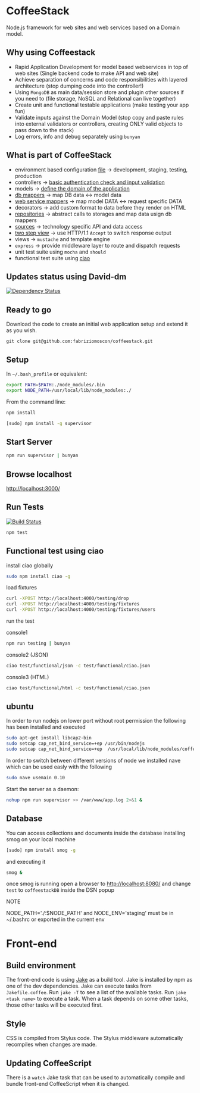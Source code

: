 CoffeeStack
===========

Node.js framework for web sites and web services based on a Domain model. 

Why using Coffeestack
---------------------
* Rapid Application Development for model based webservices in top of web sites (Single backend code to make API and web site)
* Achieve separation of concerns and code responsibilities with layered architecture (stop dumping code into the controller!)
* Using `MongoDB` as main data/session store and plugin other sources if you need to (file storage, NoSQL and Relational can live together)
* Create unit and functional testable applications (make testing your app fun)
* Validate inputs against the Domain Model (stop copy and paste rules into external validators or controllers, creating ONLY valid objects to pass down to the stack)
* Log errors, info and debug separately using `bunyan`

What is part of CoffeeStack
---------------------------
* environment based configuration [file](https://github.com/fabriziomoscon/coffeestack/blob/master/src/server/config.coffee) -> development, staging, testing, production
* controllers -> [basic authentication check and input validation](https://github.com/fabriziomoscon/coffeestack/blob/master/src/controller/User.coffee) 
* models -> [define the domain of the application](https://github.com/fabriziomoscon/coffeestack/blob/master/src/model/User.coffee)
* [db mappers](https://github.com/fabriziomoscon/coffeestack/blob/master/src/mapper/User.coffee) -> map DB data <-> model data
* [web service mappers](https://github.com/fabriziomoscon/coffeestack/blob/master/src/mapper/api/User.coffee) -> map model DATA <-> request specific DATA
* decorators -> add custom format to data before they render on HTML
* [repositories](https://github.com/fabriziomoscon/coffeestack/blob/master/src/repository/User.coffee) -> abstract calls to storages and map data usign db mappers
* [sources](https://github.com/fabriziomoscon/coffeestack/blob/master/src/source/mongo/User.coffee) -> technology specific API and data access 
* [two step view](https://github.com/fabriziomoscon/coffeestack/blob/master/view/twostep/user/create.coffee) -> use HTTP/1.1 `Accept` to switch response output 
* views -> `mustache` and template engine 
* `express` -> provide middleware layer to route and dispatch requests
* unit test suite using `mocha` and `should`
* functional test suite using [ciao](https://github.com/fabriziomoscon/coffeestack/blob/master/test/functional/json/user/create/success.coffee)


Updates status using David-dm
-----------------------------

[![Dependency Status](https://david-dm.org/fabriziomoscon/coffeestack.png)](https://david-dm.org/fabriziomoscon/coffeestack)

Ready to go
-----------

Download the code to create an initial web application setup and extend it as you wish.

```
git clone git@github.com:fabriziomoscon/coffeestack.git
```

Setup
-----

In `~/.bash_profile` or equivalent:

```bash
export PATH=$PATH:./node_modules/.bin
export NODE_PATH=/usr/local/lib/node_modules:./
```

From the command line:

```bash
npm install
```

```bash
[sudo] npm install -g supervisor
```

Start Server
------------

```bash
npm run supervisor | bunyan
```

Browse localhost
-------------

[http://localhost:3000/](http://localhost:3000/)


Run Tests
---------

[![Build Status](https://travis-ci.org/fabriziomoscon/coffeestack.png?branch=master)](https://travis-ci.org/fabriziomoscon/coffeestack)

```bash
npm test
```

Functional test using ciao
--------------------------

install ciao globally
```bash
sudo npm install ciao -g
```

load fixtures
```bash
curl -XPOST http://localhost:4000/testing/drop
curl -XPOST http://localhost:4000/testing/fixtures
curl -XPOST http://localhost:4000/testing/fixtures/users
```

run the test

console1
```bash
npm run testing | bunyan
```

console2 (JSON)
```bash
ciao test/functional/json -c test/functional/ciao.json
```

console3 (HTML)
```bash
ciao test/functional/html -c test/functional/ciao.json
```

ubuntu
------

In order to run nodejs on lower port without root permission the following has been installed and executed
```bash
sudo apt-get install libcap2-bin
sudo setcap cap_net_bind_service=+ep /usr/bin/nodejs
sudo setcap cap_net_bind_service=+ep  /usr/local/lib/node_modules/coffee-script/bin/coffee
```

In order to switch between different versions of node we installed nave which can be used easly with the following
```bash
sudo nave usemain 0.10
```

Start the server as a daemon:

```bash
nohup npm run supervisor >> /var/www/app.log 2>&1 &
```

Database
--------

You can access collections and documents inside the database installing smog on your local machine

```bash
[sudo] npm install smog -g
```

and executing it
```bash
smog &
```

once smog is running open a browser to [http://localhost:8080/](http://localhost:8080/) and change `test` to `coffeestackDB` inside the DSN popup

NOTE

NODE_PATH='./:$NODE_PATH' and NODE_ENV='staging' must be in ~/.bashrc or exported in the current env

# Front-end

## Build environment

The front-end code is using [Jake] as a build tool.
Jake is installed by npm as one of the dev dependencies.
Jake can execute tasks from `Jakefile.coffee`.
Run `jake -T` to see a list of the available tasks.
Run `jake <task name>` to execute a task.
When a task depends on some other tasks,
those other tasks will be executed first.

## Style

CSS is compiled from Stylus code.
The Stylus middleware automatically recompiles
when changes are made.

## Updating CoffeeScript

There is a `watch` Jake task
that can be used to automatically
compile and bundle front-end CoffeeScript
when it is changed.

[jake]: https://github.com/mde/jake
